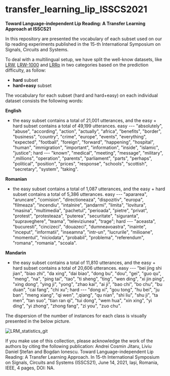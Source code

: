 # transfer_learning_lip_ISSCS2021

**Toward Language-independent Lip Reading: A Transfer Learning Approach at ISSCS21**


In this repository are presented the vocabulary of each subset used on our lip reading experiments published in the 15-th International Symposium on Signals, Circuits and Systems.

To deal with a multilingual setup, we have split the well-know datasets, like [LRW](https://www.robots.ox.ac.uk/~vgg/publications/2016/Chung16/chung16.pdf), [LRW-1000](https://arxiv.org/pdf/1810.06990.pdf) and [LRRo](https://doi.org/10.1145/3339825.3394932 ) in two categories based on the prediction difficulty, as follow:
- **hard** subset
- **hard+easy** subset

The vocabulary for each subset (hard and hard+easy) on each individual dataset consists the following words:

**English**
- the easy subset contains a total of 21,001 utterances, and the easy + hard subset contains a total of 49,199 utterances. 
easy --- "absolutely", "abuse", "according", "action", "actually", "africa", "benefits", "border", "business", "country", "crime", "europe", "events", "everything", "expected", "football", "foreign", "forward", "happening", "hospital", "human", "immigration", "important", "information", "inside", "islamic", "justice"; hard --- "known", "medical", "meeting", "message", "military", ",millions", "operation", "parents", "parliament", "parts", "perhaps", "political", "position", "prices", "response", "schools", "scottish", "secretary", "system", "taking".

**Romanian**
- the easy subset contains a total of 1,087 utterances, and the easy + hard subset contains a total of 5,386 utterances. 
easy --- "apararea", "aruncare", "comision", "directioneaza", "dispozitiv", "europa", "filmeaza", "incendiu", "intalnire", "jandarmi", "limita", "lovitura", "masina", "multimedia", "pachetul", "perioada", "pietre", "privat", "protest", "protesteaza", "puterea", "securitate", "siguranta", "supraveghere", "teama", "televiziunea", "trage"; hard --- "aceasta", "bucuresti", "cincizeci", "douazeci", "dumneavoastra", "inainte", "inceput", "informatii", "inseamna", "intr-un", "lucrurile", "milioane", "momentul", "niciodata", "probabil", "problema", "referendum", "romana", "romania", "scoala".

**Mandarin**
- the easy subset contains a total of 11,810 utterances, and the easy + hard subset contains a total of 20,606 utterances. 
easy --- "bei jing shi jian", "biao zhi", "da xing", "dai biao", "dong bu", "dou", "gei", "guo qu", "meng", "na", "ping tai", "tao", "ti sheng", "ting", "wen ding", "xi jin ping", "xing dong", "ying ji", "yong", "zhao kai", "ai ji", "bao chi", "bo chu", "bu duan", "cai fang", "chi xu"; hard --- "dong xi", "gou tong", "hu bei", "ju ban", "meng xiang", "qi wen", ",qiang", "qu nian", "shi liu", "shu ji", "ta men", "tan suo", "tian ran qi", "tui dong", "wem hua", "xin xing", "yi ding", "yi zhong", "zhong fang", "zi you", "zuo chu".

The dispersion of the number of instances for each class is visually presented in the below picture.

![LRM_statistics_git](https://user-images.githubusercontent.com/39959212/112307956-3e26ef00-8caa-11eb-9747-e76433d0ba75.png)

If you make use of this collection, please acknowledge the work of the authors by citing the following publication: Andrei Cosmin Jitaru, Liviu Daniel Ștefan and Bogdan Ionescu. Toward Language-independent Lip Reading: A Transfer Learning Approach. In 15-th International Symposium on Signals, Circuits and Systems (ISSCS21), June 14, 2021, Iași, Romania, IEEE, 4 pages, DOI: NA.
